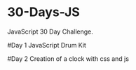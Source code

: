 # 30-Days-JS

JavaScript 30 Day Challenge.

#Day 1
JavaScript Drum Kit

#Day 2
Creation of a clock with css and js 
